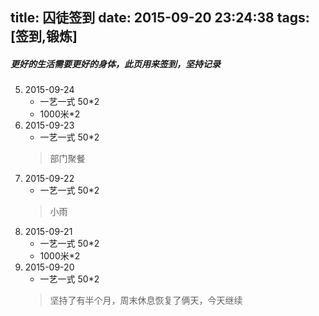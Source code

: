 title: 囚徒签到
date: 2015-09-20 23:24:38
tags: [签到,锻炼]
---
##### 更好的生活需要更好的身体，此页用来签到，坚持记录
5. 2015-09-24
	* 一艺一式 50*2
	* 1000米*2
4. 2015-09-23
	* 一艺一式 50*2
	> 部门聚餐
3. 2015-09-22
	* 一艺一式 50*2
	> 小雨
2. 2015-09-21
	* 一艺一式 50*2
	* 1000米*2
1. 2015-09-20
	* 一艺一式 50*2
	>坚持了有半个月，周末休息恢复了俩天，今天继续
